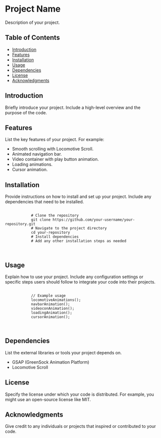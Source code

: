 <h1>Project Name</h1>
    <p>Description of your project.</p>
    <h2>Table of Contents</h2>
    <ul>
        <li><a href="#introduction">Introduction</a></li>
        <li><a href="#features">Features</a></li>
        <li><a href="#installation">Installation</a></li>
        <li><a href="#usage">Usage</a></li>
        <li><a href="#dependencies">Dependencies</a></li>
        <li><a href="#license">License</a></li>
        <li><a href="#acknowledgments">Acknowledgments</a></li>
    </ul>
    <h2 id="introduction">Introduction</h2>
    <p>Briefly introduce your project. Include a high-level overview and the purpose of the code.</p>
    <h2 id="features">Features</h2>
    <p>List the key features of your project. For example:</p>
    <ul>
        <li>Smooth scrolling with Locomotive Scroll.</li>
        <li>Animated navigation bar.</li>
        <li>Video container with play button animation.</li>
        <li>Loading animations.</li>
        <li>Cursor animation.</li>
    </ul>
    <h2 id="installation">Installation</h2>
    <p>Provide instructions on how to install and set up your project. Include any dependencies that need to be installed.</p>
    <pre>
        <code>
            # Clone the repository
            git clone https://github.com/your-username/your-repository.git
            # Navigate to the project directory
            cd your-repository
            # Install dependencies
            # Add any other installation steps as needed
        </code>
    </pre>
    <h2 id="usage">Usage</h2>
    <p>Explain how to use your project. Include any configuration settings or specific steps users should follow to integrate your code into their projects.</p>
    <pre>
        <code>
            // Example usage
            locomotiveAnimations();
            navbarAnimation();
            videoconAnimation();
            loadingAnimation();
            cursorAnimation();
        </code>
    </pre>
    <h2 id="dependencies">Dependencies</h2>
    <p>List the external libraries or tools your project depends on.</p>
    <ul>
        <li>GSAP (GreenSock Animation Platform)</li>
        <li>Locomotive Scroll</li>
    </ul>
    <h2 id="license">License</h2>
    <p>Specify the license under which your code is distributed. For example, you might use an open-source license like MIT.</p>
    <h2 id="acknowledgments">Acknowledgments</h2>
    <p>Give credit to any individuals or projects that inspired or contributed to your code.</p>
